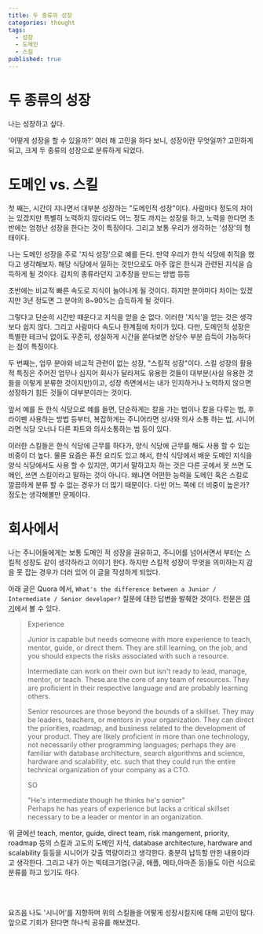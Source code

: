 ```yaml
---
title: 두 종류의 성장
categories: thought
tags:
  - 성장
  - 도메인
  - 스킬
published: true
---
```


# 두 종류의 성장

나는 성장하고 싶다.

'어떻게 성장을 할 수 있을까?' 여러 해 고민을 하다 보니, 성장이란 무엇일까? 고민하게 되고, 크게 두 종류의 성장으로 분류하게 되었다.

# 도메인 vs. 스킬

첫 째는, 시간이 지나면서 대부분 성장하는 "도메인적 성장"이다. 사람마다 정도의 차이는 있겠지만 특별히 노력하지 않더라도 어느 정도 까지는 성장을 하고, 노력을 한다면 초반에는 엄청난 성장을 한다는 것이 특징이다. 그리고 보통 우리가 생각하는 '성장'의 형태이다.

나는 도메인 성장을 주로 '지식 성장'으로 예를 든다. 만약 우리가 한식 식당에 취직을 했다고 생각해보자. 해당 식당에서 일하는 것만으로도 아주 많은 한식과 관련된 지식을 습득하게 될 것이다. 김치의 종류라던지 고추장을 만드는 방법 등등

초반에는 비교적 빠른 속도로 지식이 늘어나게 될 것이다. 하지만 분야마다 차이는 있겠지만 3년 정도면 그 분야의 8~90%는 습득하게 될 것이다.

그렇다고 단순히 시간만 때운다고 지식을 얻을 순 없다. 이러한 '지식'을 얻는 것은 생각보다 쉽지 않다. 그리고 사람마다 속도나 한계점에 차이가 있다. 다만, 도메인적 성장은 특별한 테크닉 없이도 꾸준히, 성실하게 시간을 쏟다보면 상당수 부분 습득이 가능하다는 점이 특징이다.

두 번째는, 업무 분야와 비교적 관련이 없는 성장, "스킬적 성장"이다. 스킬 성장의 활용적 특징은 주어진 업무나 심지어 회사가 달라져도 유용한 것들이 대부분(사실 유용한 것들을 이렇게 분류한 것이지만)이고, 성장 측면에서는 내가 인지하거나 노력하지 않으면 성장하기 힘든 것들이 대부분이라는 것이다.

앞서 예를 든 한식 식당으로 예를 들면, 단순하게는 칼을 가는 법이나 칼을 다루는 법, 후라이펜 사용하는 방법 등부터, 복잡하게는 주니어라면 상사와 의사 소통 하는 법, 시니어라면 식당 오너나 다른 파트와 의사소통하는 법 등이 있다.

이러한 스킬들은 한식 식당에 근무를 하다가, 양식 식당에 근무를 해도 사용 할 수 있는 비중이 더 높다. 물론 요즘은 퓨전 요리도 있고 해서, 한식 식당에서 배운 도메인 지식을 양식 식당에서도 사용 할 수 있지만, 여기서 말하고자 하는 것은 다른 곳에서 못 쓰면 도메인, 쓰면 스킬이라고 말하는 것이 아니다. 왜냐면 어떤한 능력을 도메인 혹은 스킬로 깔끔하게 분류 할 수 없는 경우가 더 많기 때문이다. 다만 어느 쪽에 더 비중이 높은가? 정도는 생각해볼만 문제이다.

# 회사에서

나는 주니어들에게는 보통 도메인 적 성장을 권유하고, 주니어를 넘어서면서 부터는 스킬적 성장도 같이 생각하라고 이야기 한다. 하지만 스킬적 성장이 무엇을 의미하는지 감을 못 잡는 경우가 더러 있어 이 글을 작성하게 되었다. 

아래 글은 Quora 에서, `What's the difference between a Junior / Intermediate / Senior developer?` 질문에 대한 답변을 발췌한 것이다. 전문은 [여기](https://www.quora.com/Whats-the-difference-between-a-Junior-Intermediate-Senior-developer)에서 볼 수 있다.


>Experience
> 
> Junior is capable but needs someone with more experience to teach, mentor, guide, or direct them. They are still learning, on the job, and you should expects the risks associated with such a resource.
> 
> Intermediate can work on their own but isn't ready to lead, manage, mentor, or teach. These are the core of any team of resources. They are proficient in their respective language and are probably learning others.
> 
> Senior resources are those beyond the bounds of a skillset. They may be leaders, teachers, or mentors in your organization. They can direct the priorities, roadmap, and business related to the development of your product. They are likely proficient in more than one technology, not necessarily other programming languages; perhaps they are familiar with database architecture, search algorithms and science, hardware and scalability, etc. such that they could run the entire technical organization of your company as a CTO.
> 
> SO
> 
> "He's intermediate though he thinks he's senior"  
> Perhaps he has years of experience but lacks a critical skillset necessary to be a leader or mentor in an organization.


위 글에선 teach, mentor, guide, direct team, risk mangement, priority, roadmap 등의 스킬과 고도의 도메인 지식, database architecture, hardware and scalability 등등을 시니어가 갖출 역량이라고 생각한다. 충분히 납득할 만한 내용이라고 생각한다. 그리고 내가 아는 빅테크기업(구글, 애플, 메타,아마존 등)들도 이런 식으로 분류를 하고 있기도 하다.

<br><br>

요즈음 나도 '시니어'를 지향하며 위의 스킬들을 어떻게 성장시킬지에 대해 고민이 많다. 앞으로 기회가 된다면 하나씩 공유를 해보겠다.